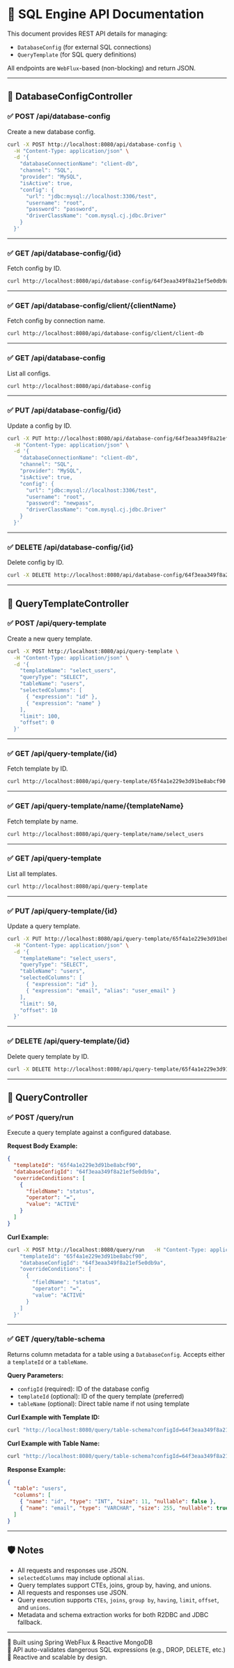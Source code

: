 # 🚀 SQL Engine API Documentation

This document provides REST API details for managing:
- `DatabaseConfig` (for external SQL connections)
- `QueryTemplate` (for SQL query definitions)

All endpoints are `WebFlux`-based (non-blocking) and return JSON.

---

## 📁 DatabaseConfigController

### ✅ POST /api/database-config
Create a new database config.

```bash
curl -X POST http://localhost:8080/api/database-config \
  -H "Content-Type: application/json" \
  -d '{
    "databaseConnectionName": "client-db",
    "channel": "SQL",
    "provider": "MySQL",
    "isActive": true,
    "config": {
      "url": "jdbc:mysql://localhost:3306/test",
      "username": "root",
      "password": "password",
      "driverClassName": "com.mysql.cj.jdbc.Driver"
    }
  }'
```

---

### ✅ GET /api/database-config/{id}
Fetch config by ID.

```bash
curl http://localhost:8080/api/database-config/64f3eaa349f8a21ef5e0db9a
```

---

### ✅ GET /api/database-config/client/{clientName}
Fetch config by connection name.

```bash
curl http://localhost:8080/api/database-config/client/client-db
```

---

### ✅ GET /api/database-config
List all configs.

```bash
curl http://localhost:8080/api/database-config
```

---

### ✅ PUT /api/database-config/{id}
Update a config by ID.

```bash
curl -X PUT http://localhost:8080/api/database-config/64f3eaa349f8a21ef5e0db9a \
  -H "Content-Type: application/json" \
  -d '{
    "databaseConnectionName": "client-db",
    "channel": "SQL",
    "provider": "MySQL",
    "isActive": true,
    "config": {
      "url": "jdbc:mysql://localhost:3306/test",
      "username": "root",
      "password": "newpass",
      "driverClassName": "com.mysql.cj.jdbc.Driver"
    }
  }'
```

---

### ✅ DELETE /api/database-config/{id}
Delete config by ID.

```bash
curl -X DELETE http://localhost:8080/api/database-config/64f3eaa349f8a21ef5e0db9a
```

---

## 📁 QueryTemplateController

### ✅ POST /api/query-template
Create a new query template.

```bash
curl -X POST http://localhost:8080/api/query-template \
  -H "Content-Type: application/json" \
  -d '{
    "templateName": "select_users",
    "queryType": "SELECT",
    "tableName": "users",
    "selectedColumns": [
      { "expression": "id" },
      { "expression": "name" }
    ],
    "limit": 100,
    "offset": 0
  }'
```

---

### ✅ GET /api/query-template/{id}
Fetch template by ID.

```bash
curl http://localhost:8080/api/query-template/65f4a1e229e3d91be8abcf90
```

---

### ✅ GET /api/query-template/name/{templateName}
Fetch template by name.

```bash
curl http://localhost:8080/api/query-template/name/select_users
```

---

### ✅ GET /api/query-template
List all templates.

```bash
curl http://localhost:8080/api/query-template
```

---

### ✅ PUT /api/query-template/{id}
Update a query template.

```bash
curl -X PUT http://localhost:8080/api/query-template/65f4a1e229e3d91be8abcf90 \
  -H "Content-Type: application/json" \
  -d '{
    "templateName": "select_users",
    "queryType": "SELECT",
    "tableName": "users",
    "selectedColumns": [
      { "expression": "id" },
      { "expression": "email", "alias": "user_email" }
    ],
    "limit": 50,
    "offset": 10
  }'
```

---

### ✅ DELETE /api/query-template/{id}
Delete query template by ID.

```bash
curl -X DELETE http://localhost:8080/api/query-template/65f4a1e229e3d91be8abcf90
```

---

## 📁 QueryController

### ✅ POST /query/run
Execute a query template against a configured database.

**Request Body Example:**

```json
{
  "templateId": "65f4a1e229e3d91be8abcf90",
  "databaseConfigId": "64f3eaa349f8a21ef5e0db9a",
  "overrideConditions": [
    {
      "fieldName": "status",
      "operator": "=",
      "value": "ACTIVE"
    }
  ]
}
```

**Curl Example:**

```bash
curl -X POST http://localhost:8080/query/run   -H "Content-Type: application/json"   -d '{
    "templateId": "65f4a1e229e3d91be8abcf90",
    "databaseConfigId": "64f3eaa349f8a21ef5e0db9a",
    "overrideConditions": [
      {
        "fieldName": "status",
        "operator": "=",
        "value": "ACTIVE"
      }
    ]
  }'
```

---

### ✅ GET /query/table-schema

Returns column metadata for a table using a `DatabaseConfig`. Accepts either a `templateId` or a `tableName`.

**Query Parameters:**
- `configId` (required): ID of the database config
- `templateId` (optional): ID of the query template (preferred)
- `tableName` (optional): Direct table name if not using template

**Curl Example with Template ID:**

```bash
curl "http://localhost:8080/query/table-schema?configId=64f3eaa349f8a21ef5e0db9a&templateId=65f4a1e229e3d91be8abcf90"
```

**Curl Example with Table Name:**

```bash
curl "http://localhost:8080/query/table-schema?configId=64f3eaa349f8a21ef5e0db9a&tableName=users"
```

**Response Example:**

```json
{
  "table": "users",
  "columns": [
    { "name": "id", "type": "INT", "size": 11, "nullable": false },
    { "name": "email", "type": "VARCHAR", "size": 255, "nullable": true }
  ]
}
```


---

## 🛡️ Notes

- All requests and responses use JSON.
- `selectedColumns` may include optional `alias`.
- Query templates support CTEs, joins, group by, having, and unions.
- All requests and responses use JSON.
- Query execution supports `CTEs`, `joins`, `group by`, `having`, `limit`, `offset`, and `unions`.
- Metadata and schema extraction works for both R2DBC and JDBC fallback.

---

📘 Built using Spring WebFlux & Reactive MongoDB  
🧠 API auto-validates dangerous SQL expressions (e.g., DROP, DELETE, etc.)  
🚀 Reactive and scalable by design.
